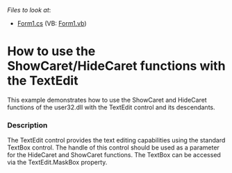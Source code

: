<!-- default file list -->
*Files to look at*:

* [Form1.cs](./CS/Q248138/Form1.cs) (VB: [Form1.vb](./VB/Q248138/Form1.vb))
<!-- default file list end -->
# How to use the ShowCaret/HideCaret functions with the TextEdit


<p>This example demonstrates how to use the ShowCaret and HideCaret functions of the user32.dll with the TextEdit control and its descendants.</p>


<h3>Description</h3>

<p>The TextEdit control provides the text editing capabilities using the standard TextBox control. The handle of this control should be used as a parameter for the HideCaret and ShowCaret functions. The TextBox can be accessed via the TextEdit.MaskBox property.</p>

<br/>


